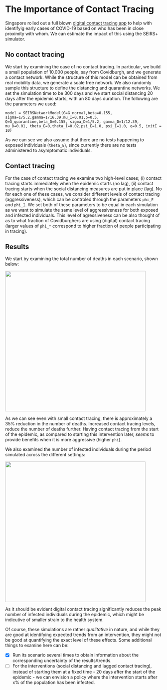 # The Importance of Contact Tracing

Singapore rolled out a full blown <a href="https://www.zdnet.com/article/singapore-introduces-contact-tracing-app-to-slow-coronavirus-spread/">digital contact tracing app</a> to help with identifyig early cases of COVID-19 based on who has been in close proximity with whom. We can estimate the impact of this using the SEIRS+ simulator. 

## No contact tracing

We start by examining the case of no contact tracing. In particular, we build a small population of 10,000 people, say from Covidburgh, and we generate a contact network. While the structure of this model can be obtained from real mobility data, we generate a scale free network. We also randomly sample this structure to define the distancing and quarantine networks. We set the simulation time to be 300 days and we start social distancing 20 days after the epidemic starts, with an 80 days duration. The following are the parameters we used: 

```model = SEIRSNetworkModel(G=G_normal,beta=0.155, sigma=1/5.2,gamma=1/16.39,mu_I=0.01,p=0.5, Q=G_quarantine,beta_D=0.155, sigma_D=1/5.2, gamma_D=1/12.39, mu_D=0.01, theta_E=0,theta_I=0.02,psi_E=1.0, psi_I=1.0, q=0.5, initI = 10)```

As we can see we also assume that there are no tests happening to exposed individuals (```theta_E```), since currently there are no tests administered to asymptomatic individuals. 

## Contact tracing 

For the case of contact tracing we examine two high-level cases; (i) contact tracing starts immediately when the epidemic starts (no lag), (ii) contact tracing starts when the social distancing measures are put in place (lag). No for each one of these cases, we consider different levels of contact tracing (aggressiveness), which can be controled through the parameters ```phi_E``` and ```phi_I```. We set both of these parameters to be equal in each simulation as we want to simulate the same level of aggressiveness for both exposed and infected individuals. This level of agressiveness can be also thought of as to what fraction of Covidburghers are using (digital) contact tracing (larger values of ```phi_*``` correspond to higher fraction of people participating in tracing). 

## Results

We start by examining the total number of deaths in each scenario, shown below: 

<img src="seirplus_phi.png" width = "450">

As we can see even with small contact tracing, there is approximately a 35% reduction in the number of deaths. Increased contact tracing levels, reduce the number of deaths further. Having contact tracing from the start of the epidemic, as compared to starting this intervention later, <I>seems</I> to provide benefits when it is more aggressive (higher ```phi```). 

We also examined the number of infected individuals during the period simulated across the different settings: 

<img src="seirplus_contact_tracing.png" width = "450">

As it should be evident digital contact tracing significantly reduces the peak number of infected individuals during the epidemic, which might be indicutive of smaller strain to the health system. 

Of course, these simulations are rather <I>qualitative</I> in nature, and while they are good at identifying expected trends from an intervention, they might not be good at quantifying the exact level of these effects. Some additional things to examine here can be:

- [X] Run its scenario several times to obtain information about the corresponding uncertainty of the results/trends. 
- [ ] For the interventions (social distancing and lagged contact tracing), instead of starting them at a fixed time - 20 days after the start of the epidemic - we can envision a policy where the intervention starts after x% of the population has been infected. 
